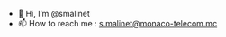 - 👋 Hi, I’m @smalinet
- 📫 How to reach me : s.malinet@monaco-telecom.mc

<!---
smalinet/smalinet is a ✨ special ✨ repository because its `README.md` (this file) appears on your GitHub profile.
You can click the Preview link to take a look at your changes.
--->

